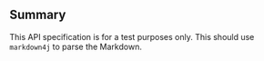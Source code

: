 ## Summary

This API specification is for a test purposes only.  This should use `markdown4j` to parse the Markdown.